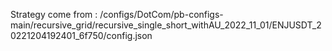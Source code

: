 Strategy come from : /configs/DotCom/pb-configs-main/recursive_grid/recursive_single_short_withAU_2022_11_01/ENJUSDT_20221204192401_6f750/config.json